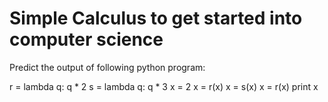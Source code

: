 # Simple Calculus to get started into computer science

Predict the output of following python program:

r = lambda q: q * 2
s = lambda q: q * 3
x = 2
x = r(x) 
x = s(x) 
x = r(x) 
print x 